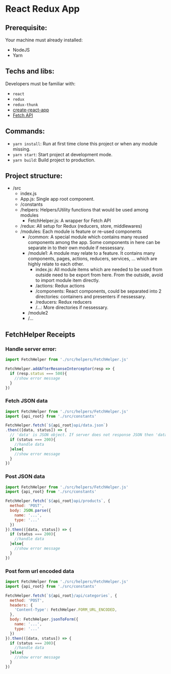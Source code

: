 # React Redux App

## Prerequisite:
Your machine must already installed:
* NodeJS
* Yarn

## Techs and libs:
Developers must be familiar with:
* `react`
* `redux`
* `redux-thunk`
* [create-react-app](https://github.com/facebookincubator/create-react-app)
* [Fetch API](https://developer.mozilla.org/en/docs/Web/API/Fetch_API)

## Commands:
* `yarn install`: Run at first time clone this project or when any module missing.
* `yarn start`: Start project at development mode.
* `yarn build`: Build project to production.

## Project structure:

* /src
  * index.js
  * App.js: Single app root component.
  * /constants
  * /helpers: Helpers/Utility functions that would be used among modules
    * FetchHelper.js: A wrapper for Fetch API
  * /redux: All setup for Redux (reducers, store, middlewares)
  * /modules: Each module is feature or re-used components
    * /common: A special module which contains many reused components among the app. Some components in here can be separate in to their own module if nessessary.
    * /module1: A module may relate to a feature. It contains many components, pages, actions, reducers, services, ... which are highly relate to each other.
      * index.js: All module items which are needed to be used from outside need to be export from here. From the outside, avoid to import module item directly.
      * /actions: Redux actions
      * /components: React components, could be separated into 2 directories: containers and presenters if nessessary.
      * /reducers: Redux reducers
      * /...: More directories if nessessary.
    * /module2
    * /...

## FetchHelper Receipts

### Handle server error:
```js
import FetchHelper from './src/helpers/FetchHelper.js'

FetchHelper.addAfterResonseInterceptor(resp => {
  if (resp.status === 500){
    //show error message
  }
})
```

### Fetch JSON data
```js
import FetchHelper from './src/helpers/FetchHelper.js'
import {api_root} from './src/constants'

FetchHelper.fetch(`${api_root}api/data.json`)
.then(([data, status]) => { 
  // 'data' is JSON object. If server does not response JSON then 'data' is Response object.
  if (status === 200){
    //handle data
  }else{
    //show error message
  }
})
```

### Post JSON data
```js
import FetchHelper from './src/helpers/FetchHelper.js'
import {api_root} from './src/constants'

FetchHelper.fetch(`${api_root}api/products`, {
  method: 'POST',
  body: JSON.parse({
    name: '...',
    type: '...'
  })
}).then(([data, status]) => {
  if (status === 200){
    //handle data
  }else{
    //show error message
  }
})
```

### Post form url encoded data
```js
import FetchHelper from './src/helpers/FetchHelper.js'
import {api_root} from './src/constants'

FetchHelper.fetch(`${api_root}/api/categories`, {
  method: 'POST',
  headers: {
    'Content-Type': FetchHelper.FORM_URL_ENCODED,
  },
  body: FetchHelper.jsonToForm({
    name: '...',
    type: '...'
  })
}).then(([data, status]) => {
  if (status === 200){
    //handle data
  }else{
    //show error message
  }
})
```